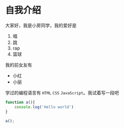 # 自我介绍

大家好，我是小房同学，我的爱好是

1. 唱
2. 跳
3. rap
4. 篮球

我的前女友有

* 小红
* 小丽

学过的编程语言有 `HTML` `CSS` `JavaScript`。我试着写一段吧
```JavaScript
function a(){
    console.log('Hello world')
}

a();
```
